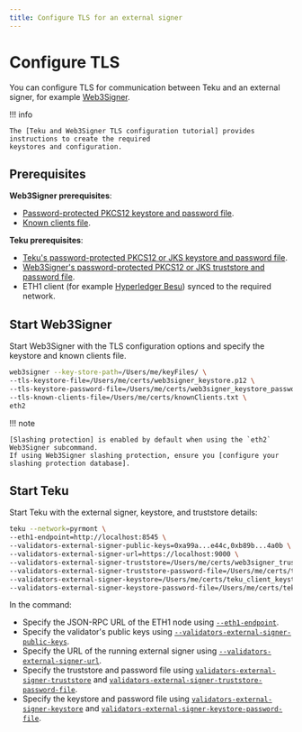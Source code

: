 ```yaml
---
title: Configure TLS for an external signer
---
```


# Configure TLS

You can configure TLS for communication between Teku and an external signer, for example [Web3Signer].

!!! info

    The [Teku and Web3Signer TLS configuration tutorial] provides instructions to create the required
    keystores and configuration.

## Prerequisites

**Web3Signer prerequisites**:

* [Password-protected PKCS12 keystore and password file].
* [Known clients file].

**Teku prerequisites**:

* [Teku's password-protected PKCS12 or JKS keystore and password file].
* [Web3Signer's password-protected PKCS12 or JKS truststore and password file].
* ETH1 client (for example [Hyperledger Besu]) synced to the required network.

## Start Web3Signer

Start Web3Signer with the TLS configuration options and specify the keystore and known clients file.

```bash
web3signer --key-store-path=/Users/me/keyFiles/ \
--tls-keystore-file=/Users/me/certs/web3signer_keystore.p12 \
--tls-keystore-password-file=/Users/me/certs/web3signer_keystore_password.txt \
--tls-known-clients-file=/Users/me/certs/knownClients.txt \
eth2
```

!!! note

    [Slashing protection] is enabled by default when using the `eth2` Web3Signer subcommand.
    If using Web3Signer slashing protection, ensure you [configure your slashing protection database].

## Start Teku

Start Teku with the external signer, keystore, and truststore details:

```bash
teku --network=pyrmont \
--eth1-endpoint=http://localhost:8545 \
--validators-external-signer-public-keys=0xa99a...e44c,0xb89b...4a0b \
--validators-external-signer-url=https://localhost:9000 \
--validators-external-signer-truststore=/Users/me/certs/web3signer_truststore.p12 \
--validators-external-signer-truststore-password-file=/Users/me/certs/truststore_pass.txt \
--validators-external-signer-keystore=/Users/me/certs/teku_client_keystore.p12 \
--validators-external-signer-keystore-password-file=/Users/me/certs/teku_keystore_password.txt
```

In the command:

* Specify the JSON-RPC URL of the ETH1 node using
    [`--eth1-endpoint`](../../Reference/CLI/CLI-Syntax.md#eth1-endpoint).
* Specify the validator's public keys using
    [`--validators-external-signer-public-keys`](../../Reference/CLI/CLI-Syntax.md#validators-external-signer-public-keys).
* Specify the URL of the running external signer using
    [`--validators-external-signer-url`](../../Reference/CLI/CLI-Syntax.md#validators-external-signer-url).
* Specify the truststore and password file using
    [`validators-external-signer-truststore`](../../Reference/CLI/CLI-Syntax.md#validators-external-signer-truststore) and
    [`validators-external-signer-truststore-password-file`](../../Reference/CLI/CLI-Syntax.md#validators-external-signer-truststore-password-file).
* Specify the keystore and password file using
    [`validators-external-signer-keystore`](../../Reference/CLI/CLI-Syntax.md#validators-external-signer-keystore) and
    [`validators-external-signer-keystore-password-file`](../../Reference/CLI/CLI-Syntax.md#validators-external-signer-keystore-password-file).

<!-- links -->
[Web3Signer]: https://docs.web3signer.consensys.net/en/latest/
[Teku and Web3Signer TLS configuration tutorial]: ../../Tutorials/Configure-External-Signer-TLS.md
[Password-protected PKCS12 keystore and password file]: ../../Tutorials/Configure-External-Signer-TLS.md#web3signer-keystore-and-password-file
[Known clients file]: ../../Tutorials/Configure-External-Signer-TLS.md#3-create-the-known-clients-file
[Teku's password-protected PKCS12 or JKS keystore and password file]: ../../Tutorials/Configure-External-Signer-TLS.md#teku-keystore-and-password-file
[Web3Signer's password-protected PKCS12 or JKS truststore and password file]: ../../Tutorials/Configure-External-Signer-TLS.md#2-create-the-truststore-and-password-file
[Hyperledger Besu]: https://besu.hyperledger.org/en/stable/HowTo/Get-Started/Installation-Options/Options/
[Slashing protection]: https://docs.web3signer.consensys.net/en/latest/Concepts/Slashing-Protection/
[configure your slashing protection database]: https://docs.web3signer.consensys.net/en/latest/HowTo/Configure-Slashing-Protection/
